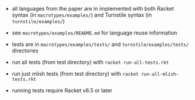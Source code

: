 - all languages from the paper are in implemented with both Racket syntax (in `macrotypes/examples/`) and Turnstile syntax (in `turnstile/examples/`)

- see `macrotypes/examples/README.md` for language reuse information

- tests are in `macrotypes/examples/tests/` and `turnstile/examples/tests/` directories

- run all tests (from test directory) with `racket run-all-tests.rkt`

- run just mlish tests (from test directory) with `racket run-all-mlish-tests.rkt`

- running tests require Racket v6.5 or later